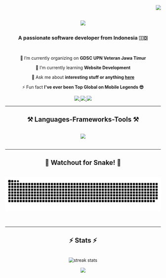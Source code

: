 <img align="right" src="https://visitor-badge.laobi.icu/badge?page_id=milheva.milheva" />

<h1 align="center">
    <img src="https://readme-typing-svg.herokuapp.com/?font=Righteous&size=35&center=true&vCenter=true&width=500&height=70&duration=4000&lines=Hi+There!+👋;+I'm+Wayan+Indra!;" />
</h1>

<h3 align="center">A passionate software developer from Indonesia 🇮🇩</h3>

<br/>

<div align="center">
 
 🔭 I’m currently organizing on **GDSC UPN Veteran Jawa Timur**
 
 🌱 I’m currently learning **Website Development**

💬 Ask me about **interesting stuff or anything [here](https://instagram.com/wayzzn)**

⚡ Fun fact **I've ever been Top Global on Mobile Legends 😎**

 </div>
 
<div align="center"> 
  <a href="mailto:bonjour.wayan@gmail.com">
    <img src="https://img.shields.io/badge/Gmail-333333?style=for-the-badge&logo=gmail&logoColor=red" />
  </a>
  <a href="https://linkedin.com/in/iwayanindra" target="_blank">
    <img src="https://img.shields.io/badge/LinkedIn-0077B5?style=for-the-badge&logo=linkedin&logoColor=white" target="_blank" />
  </a>
  <a href="https://wayan.vercel.app" target="_blank">
     <img src="https://img.shields.io/badge/Portfolio-FF5722?style=for-the-badge&logo=todoist&logoColor=white" target="_blank" /> <!-- sqlite, safari, google-chrome are other good icon options -->
  </a>
</div>

 <hr/>
 
<h2 align="center">⚒️ Languages-Frameworks-Tools ⚒️</h2>
<br/>
<div align="center">
    <img src="https://skillicons.dev/icons?i=html,css,bootstrap,js,adonis,react,nodejs,express,php,laravel,mysql,mongodb,nestjs,kotlin,java,selenium,postman,gcp,figma,firebase,git,vercel,netlify,docker&perline=8" />
    <br>
</div>

<br/>
<hr/>

<div align="center">
  <h2>🐍 Watchout for Snake! 🐍</h2>
  <br>
  <img alt="snake eating my contributions" src="https://github.com/milheva/milheva/blob/output/github-contribution-grid-snake.svg" />
  <br/><br/><br/>
</div>

<hr/>

<h2 align="center">⚡ Stats ⚡</h2>
<br>
<div align=center>
  <img width=600 src="https://github-readme-streak-stats-salesp07.vercel.app?user=milheva&theme=tokyonight&border_radius=20&date_format=j%20M%5B%20Y%5D&fire=EB4611" alt="streak stats"/>
</div>

<p align="center">
   <a href="https://spotify-github-profile.vercel.app/api/view.svg?uid=31u2aussu6bmb63igjp7j2vnqkce&redirect=true">
      <img align="center" src="https://spotify-github-profile.vercel.app/api/view.svg?uid=31u2aussu6bmb63igjp7j2vnqkce&cover_image=true&theme=default&show_offline=false&background_color=121212&interchange=true&bar_color=53b14f&bar_color_cover=true"/>
   </a>
</p>
